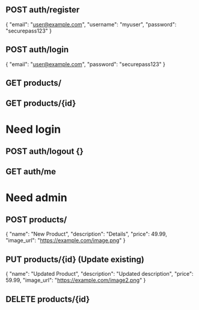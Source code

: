 ## POST auth/register 
{
  "email": "user@example.com",
  "username": "myuser",
  "password": "securepass123"
}

## POST auth/login
{
  "email": "user@example.com",
  "password": "securepass123"
}

## GET products/
## GET products/{id}

# Need login
## POST auth/logout {}
## GET auth/me

# Need admin
## POST products/
{
  "name": "New Product",
  "description": "Details",
  "price": 49.99,
  "image_url": "https://example.com/image.png"
}

## PUT products/{id} (Update existing)
{
  "name": "Updated Product",
  "description": "Updated description",
  "price": 59.99,
  "image_url": "https://example.com/image2.png"
}

## DELETE products/{id}